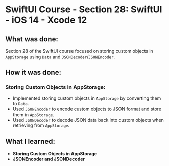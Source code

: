 # SwiftUI Course - Section 28: SwiftUI - iOS 14 - Xcode 12

## What was done:
Section 28 of the SwiftUI course focused on storing custom objects in `AppStorage` using `Data` and `JSONDecoder`/`JSONEncoder`.

## How it was done:
### Storing Custom Objects in AppStorage:
- Implemented storing custom objects in `AppStorage` by converting them to `Data`.
- Used `JSONEncoder` to encode custom objects to JSON format and store them in `AppStorage`.
- Used `JSONDecoder` to decode JSON data back into custom objects when retrieving from `AppStorage`.

## What I learned:
- **Storing Custom Objects in AppStorage**
- **JSONEncoder and JSONDecoder**
